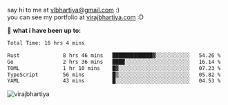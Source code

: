 say hi to me at [vlbhartiya@gmail.com](mailto:vlbhartiya@gmail.com) :)<br/>
you can see my portfolio at [virajbhartiya.com](https://virajbhartiya.com) :D<br/>


🚀 **what i have been up to:**

<!--START_SECTION:waka-->

```txt
Total Time: 16 hrs 4 mins

Rust              8 hrs 46 mins   █████████████▓░░░░░░░░░░░   54.26 %
Go                2 hrs 36 mins   ████░░░░░░░░░░░░░░░░░░░░░   16.14 %
TOML              1 hr 10 mins    █▓░░░░░░░░░░░░░░░░░░░░░░░   07.23 %
TypeScript        56 mins         █▒░░░░░░░░░░░░░░░░░░░░░░░   05.82 %
YAML              43 mins         █░░░░░░░░░░░░░░░░░░░░░░░░   04.53 %
```

<!--END_SECTION:waka-->

<p align="left"> <img src="https://komarev.com/ghpvc/?username=virajbhartiya&color=blue" alt="virajbhartiya" /> </p>
